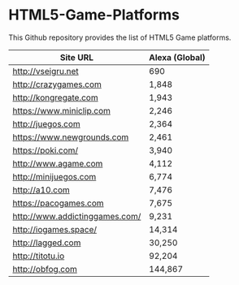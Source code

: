 # HTML5-Game-Platforms
This Github repository provides the list of HTML5 Game platforms.

| Site URL  | Alexa (Global) |
| ------------- | ------------- |
| http://vseigru.net  | 690  |
| http://crazygames.com  | 1,848  |
| http://kongregate.com  | 1,943  |
| https://www.miniclip.com  | 2,246  |
| http://juegos.com  | 2,364  |
| https://www.newgrounds.com  | 2,461  |
| https://poki.com/  | 3,940  |
| http://www.agame.com  | 4,112  |
| http://minijuegos.com  | 6,774  |
| http://a10.com  | 7,476  |
| https://pacogames.com  | 7,675  |
| http://www.addictinggames.com/  | 9,231  |
| http://iogames.space/  | 14,314  |
| http://lagged.com  | 30,250  |
| http://titotu.io  | 92,204  |
| http://obfog.com  | 144,867  |

